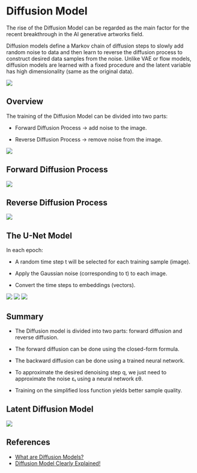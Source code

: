 # Diffusion Model

The rise of the Diffusion Model can be regarded as the main factor for the recent breakthrough in the AI generative artworks field.

Diffusion models define a Markov chain of diffusion steps to slowly add random noise to data and then learn to reverse the diffusion process to construct desired data samples from the noise. Unlike VAE or flow models, diffusion models are learned with a fixed procedure and the latent variable has high dimensionality (same as the original data).

<img src="pic/generative-overview.png">

## Overview

The training of the Diffusion Model can be divided into two parts:

* Forward Diffusion Process → add noise to the image.

* Reverse Diffusion Process → remove noise from the image.

<img src="pic/1_xc2Y6jwIUhfEGxJLytU1RA.webp">

## Forward Diffusion Process

<img src="pic/1_zghUHsVaD9c1ebV_ixrkxg.webp">

## Reverse Diffusion Process

<img src="pic/1_CfarzOOYM-_ytQQC0vpOHg.webp">

## The U-Net Model

In each epoch:

* A random time step t will be selected for each training sample (image).

* Apply the Gaussian noise (corresponding to t) to each image.

* Convert the time steps to embeddings (vectors).

<img src="pic/1_QyBy1sdErujooBHqt5XAOg.webp">

<img src="pic/1_AQH76e-TTTUAZ09uZ7tzgA.webp">

<img src="pic/1_S8XcA8cQIjHLxUsOUPk39Q.webp">

## Summary

* The Diffusion model is divided into two parts: forward diffusion and reverse diffusion.

* The forward diffusion can be done using the closed-form formula.

* The backward diffusion can be done using a trained neural network.

* To approximate the desired denoising step q, we just need to approximate the noise εₜ using a neural network εθ.

* Training on the simplified loss function yields better sample quality.

## Latent Diffusion Model

<img src="pic/latent-diffusion-arch.png">

## References

* [What are Diffusion Models?](https://lilianweng.github.io/posts/2021-07-11-diffusion-models/)
* [Diffusion Model Clearly Explained!](https://medium.com/@steinsfu/diffusion-model-clearly-explained-cd331bd41166)
